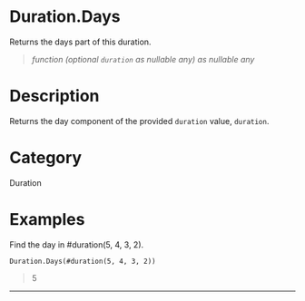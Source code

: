 # Duration.Days
Returns the days part of this duration.
> _function (optional <code>duration</code> as nullable any) as nullable any_

# Description 
Returns the day component of the provided <code>duration</code> value, <code>duration</code>.
# Category 
Duration
# Examples 
Find the day in #duration(5, 4, 3, 2).
```
Duration.Days(#duration(5, 4, 3, 2))
```
> 5
***
